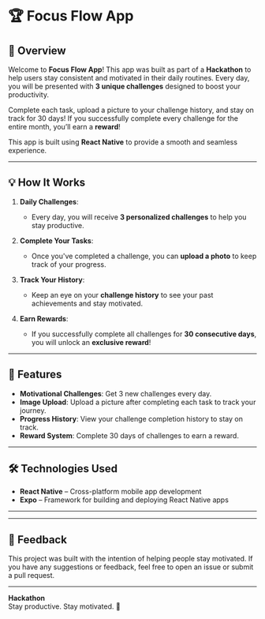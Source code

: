 # 🏆 Focus Flow App

## 🚀 Overview

Welcome to **Focus Flow App**! This app was built as part of a **Hackathon** to help users stay consistent and motivated in their daily routines. Every day, you will be presented with **3 unique challenges** designed to boost your productivity. 

Complete each task, upload a picture to your challenge history, and stay on track for 30 days! If you successfully complete every challenge for the entire month, you’ll earn a **reward**!

This app is built using **React Native** to provide a smooth and seamless experience.

---

## 💡 How It Works

1. **Daily Challenges**:  
   - Every day, you will receive **3 personalized challenges** to help you stay productive.
   
2. **Complete Your Tasks**:  
   - Once you've completed a challenge, you can **upload a photo** to keep track of your progress.
   
3. **Track Your History**:  
   - Keep an eye on your **challenge history** to see your past achievements and stay motivated.

4. **Earn Rewards**:  
   - If you successfully complete all challenges for **30 consecutive days**, you will unlock an **exclusive reward**!

---

## 📱 Features

- **Motivational Challenges**: Get 3 new challenges every day.
- **Image Upload**: Upload a picture after completing each task to track your journey.
- **Progress History**: View your challenge completion history to stay on track.
- **Reward System**: Complete 30 days of challenges to earn a reward.

---

## 🛠️ Technologies Used

- **React Native** – Cross-platform mobile app development
- **Expo** – Framework for building and deploying React Native apps

---


---

## 💬 Feedback

This project was built with the intention of helping people stay motivated. If you have any suggestions or feedback, feel free to open an issue or submit a pull request.

---





**Hackathon**  
Stay productive. Stay motivated. 💪



